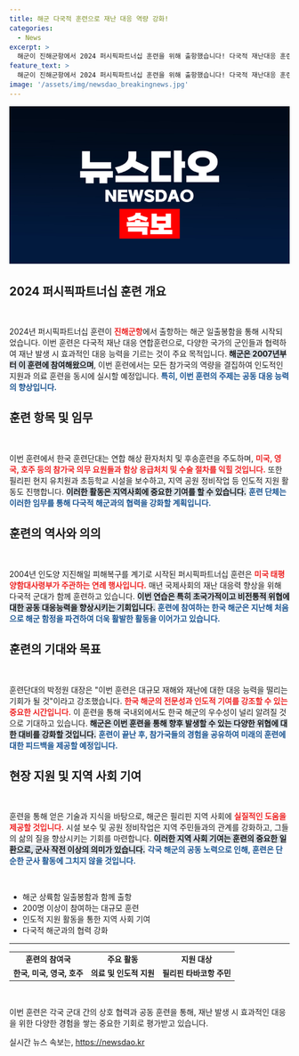 ```yaml
---
title: 해군 다국적 훈련으로 재난 대응 역량 강화!
categories:
  - News
excerpt: >
  해군이 진해군항에서 2024 퍼시픽파트너십 훈련을 위해 출항했습니다! 다국적 재난대응 훈련과 함께 필리핀에서 인도적 지원 활동까지, 한국 해군의 역량을 세계에 알릴 기회가 시작됩니다. 클릭하면 자세한 내용을 확인하세요!
feature_text: >
  해군이 진해군항에서 2024 퍼시픽파트너십 훈련을 위해 출항했습니다! 다국적 재난대응 훈련과 함께 필리핀에서 인도적 지원 활동까지, 한국 해군의 역량을 세계에 알릴 기회가 시작됩니다. 클릭하면 자세한 내용을 확인하세요!
image: '/assets/img/newsdao_breakingnews.jpg'
---
```


<p><img src="/assets/img/newsdao_breakingnews.jpg" alt="implanttips 속보" /></p>

<h2 data-ke-size="size26">2024 퍼시픽파트너십 훈련 개요</h2>

<p data-ke-size="size16">&nbsp;</p>

<p>2024년 퍼시픽파트너십 훈련이 <b><span style="color: #ee2323;">진해군항</span></b>에서 출항하는 해군 일출봉함을 통해 시작되었습니다. 이번 훈련은 다국적 재난 대응 연합훈련으로, 다양한 국가의 군인들과 협력하여 재난 발생 시 효과적인 대응 능력을 기르는 것이 주요 목적입니다. <b><span style="background-color: #21538527;">해군은 2007년부터 이 훈련에 참여해왔으며</span></b>, 이번 훈련에서는 모든 참가국의 역량을 결집하여 인도적인 지원과 의료 훈련을 동시에 실시할 예정입니다. <b><span style="color: #1a5490;">특히, 이번 훈련의 주제는 공동 대응 능력의 향상입니다.</span></b></p>

<h2 data-ke-size="size26">훈련 항목 및 임무</h2>

<p data-ke-size="size16">&nbsp;</p>

<p>이번 훈련에서 한국 훈련단대는 연합 해상 환자처치 및 후송훈련을 주도하며, <b><span style="color: #ee2323;">미국, 영국, 호주 등의 참가국 의무 요원들과 함상 응급처치 및 수술 절차를 익힐 것입니다.</span></b> 또한 필리핀 현지 유치원과 초등학교 시설을 보수하고, 지역 공원 정비작업 등 인도적 지원 활동도 진행합니다. <b><span style="background-color: #21538527;">이러한 활동은 지역사회에 중요한 기여를 할 수 있습니다.</span></b> <b><span style="color: #1a5490;">훈련 단체는 이러한 임무를 통해 다국적 해군과의 협력을 강화할 계획입니다.</span></b></p>

<h2 data-ke-size="size26">훈련의 역사와 의의</h2>

<p data-ke-size="size16">&nbsp;</p>

<p>2004년 인도양 지진해일 피해복구를 계기로 시작된 퍼시픽파트너십 훈련은 <b><span style="color: #ee2323;">미국 태평양함대사령부가 주관하는 연례 행사입니다.</span></b> 매년 국제사회의 재난 대응력 향상을 위해 다국적 군대가 함께 훈련하고 있습니다. <b><span style="background-color: #21538527;">이번 연습은 특히 초국가적이고 비전통적 위협에 대한 공동 대응능력을 향상시키는 기회입니다.</span></b> <b><span style="color: #1a5490;">훈련에 참여하는 한국 해군은 지난해 처음으로 해군 함정을 파견하여 더욱 활발한 활동을 이어가고 있습니다.</span></b></p>

<h2 data-ke-size="size26">훈련의 기대와 목표</h2>

<p data-ke-size="size16">&nbsp;</p>

<p>훈련단대의 박정원 대장은 "이번 훈련은 대규모 재해와 재난에 대한 대응 능력을 떨리는 기회가 될 것"이라고 강조했습니다. <b><span style="color: #ee2323;">한국 해군의 전문성과 인도적 기여를 강조할 수 있는 중요한 시간입니다.</span></b> 이 훈련을 통해 국내외에서도 한국 해군의 우수성이 널리 알려질 것으로 기대하고 있습니다. <b><span style="background-color: #21538527;">해군은 이번 훈련을 통해 향후 발생할 수 있는 다양한 위협에 대한 대비를 강화할 것입니다.</span></b> <b><span style="color: #1a5490;">훈련이 끝난 후, 참가국들의 경험을 공유하여 미래의 훈련에 대한 피드백을 제공할 예정입니다.</span></b></p>

<h2 data-ke-size="size26">현장 지원 및 지역 사회 기여</h2>

<p data-ke-size="size16">&nbsp;</p>

<p>훈련을 통해 얻은 기술과 지식을 바탕으로, 해군은 필리핀 지역 사회에 <b><span style="color: #ee2323;">실질적인 도움을 제공할 것입니다.</span></b> 시설 보수 및 공원 정비작업은 지역 주민들과의 관계를 강화하고, 그들의 삶의 질을 향상시키는 기회를 마련합니다. <b><span style="background-color: #21538527;">이러한 지역 사회 기여는 훈련의 중요한 일환으로, 군사 작전 이상의 의미가 있습니다.</span></b> <b><span style="color: #1a5490;">각국 해군의 공동 노력으로 인해, 훈련은 단순한 군사 활동에 그치지 않을 것입니다.</span></b></p>

<p data-ke-size="size16">&nbsp;</p>

<ul>
    <li>해군 상륙함 일출봉함과 함께 출항</li>
    <li>200명 이상이 참여하는 대규모 훈련</li>
    <li>인도적 지원 활동을 통한 지역 사회 기여</li>
    <li>다국적 해군과의 협력 강화</li>
</ul>

<hr>

<table style="width:100%; border-collapse:collapse;">
    <tr>
        <td style="text-align: center; height: 17px;"><b>훈련의 참여국</b></td>
        <td style="text-align: center; height: 17px;"><b>주요 활동</b></td>
        <td style="text-align: center; height: 17px;"><b>지원 대상</b></td>
    </tr>
    <tr>
        <td style="text-align: center; height: 17px;"><b>한국, 미국, 영국, 호주</b></td>
        <td style="text-align: center; height: 17px;"><b>의료 및 인도적 지원</b></td>
        <td style="text-align: center; height: 17px;"><b>필리핀 타바코항 주민</b></td>
    </tr>
</table>

<p data-ke-size="size16">&nbsp;</p>  

<p>이번 훈련은 각국 군대 간의 상호 협력과 공동 훈련을 통해, 재난 발생 시 효과적인 대응을 위한 다양한 경험을 쌓는 중요한 기회로 평가받고 있습니다.</p>
실시간 뉴스 속보는, <a href="https://newsdao.kr" rel="dofollow">https://newsdao.kr</a>


